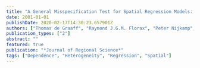 ```yaml
---
title: "A General Misspecification Test for Spatial Regression Models: Dependence, Heterogeneity, and Nonlinearity"
date: 2001-01-01
publishDate: 2020-02-17T14:30:23.657901Z
authors: ["Thomas de Graaff", "Raymond J.G.M. Florax", "Peter Nijkamp", "Aura Reggiani"]
publication_types: ["2"]
abstract: ""
featured: true
publication: "*Journal of Regional Science*"
tags: ["Dependence", "Heterogeneity", "Regression", "Spatial"]
---
```


